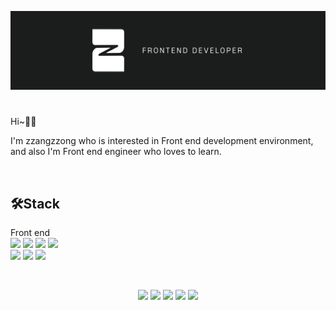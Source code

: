 ![banner](./zzangbanner.jpeg)

#
Hi~👋🏻 

I'm zzangzzong who is interested in Front end development environment, and also I'm Front end engineer who loves to learn.

<br/>

## 🛠Stack

Front end
<br/>
<img src="https://img.shields.io/badge/html5-E34F26?style=for-the-badge&logo=html5&logoColor=white"> <img src="https://img.shields.io/badge/css3-1572B6?style=for-the-badge&logo=css3&logoColor=white"> <img src="https://img.shields.io/badge/javascript-F7DF1E?style=for-the-badge&logo=javascript&logoColor=black"> <img src="https://img.shields.io/badge/typescript-3178C6?style=for-the-badge&logo=typescript&logoColor=white"> 
<br/>
<img src="https://img.shields.io/badge/react-61DAFB?style=for-the-badge&logo=react&logoColor=black">  <img src="https://img.shields.io/badge/sass-CC6699?style=for-the-badge&logo=sass&logoColor=white"> <img src="https://img.shields.io/badge/styledcomponents-DB7093?style=for-the-badge&logo=styledcomponents&logoColor=white">

<br/>

<div align=center>

 ![](https://github-profile-summary-cards.vercel.app/api/cards/profile-details?username=zzangzzong92&theme=react)
 ![](http://github-profile-summary-cards.vercel.app/api/cards/repos-per-language?username=zzangzzong92&theme=react)
 ![](http://github-profile-summary-cards.vercel.app/api/cards/most-commit-language?username=zzangzzong92&theme=react)
 ![](http://github-profile-summary-cards.vercel.app/api/cards/stats?username=zzangzzong92&theme=react)
 ![](http://github-profile-summary-cards.vercel.app/api/cards/productive-time?username=zzangzzong92&theme=react&utcOffset=8)
</div>
